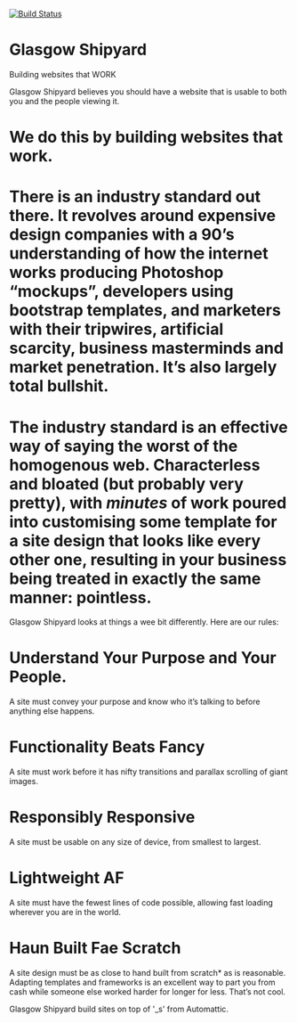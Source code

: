 [![Build Status](https://travis-ci.org/glasgowshipyard/healthcodex.svg?branch=master)](https://travis-ci.org/glasgowshipyard/healthcodex)

Glasgow Shipyard
===
Building websites that WORK


Glasgow Shipyard believes you should have a website that is usable to both you and the people viewing it.

We do this by building websites that work.
===
There is an industry standard out there. It revolves around expensive design companies with a 90’s understanding of how the internet works producing Photoshop “mockups”, developers using bootstrap templates, and marketers with their tripwires, artificial scarcity, business masterminds and market penetration. It’s also largely total bullshit.
===

The industry standard is an effective way of saying the worst of the homogenous web. Characterless and bloated (but probably very pretty), with *minutes* of work poured into customising some template for a site design that looks like every other one, resulting in your business being treated in exactly the same manner: pointless.
===
Glasgow Shipyard looks at things a wee bit differently. Here are our rules:

Understand Your Purpose and Your People.
===
A site must convey your purpose and know who it’s talking to before anything else happens.

Functionality Beats Fancy
===
A site must work before it has nifty transitions and parallax scrolling of giant images.

Responsibly Responsive
===
A site must be usable on any size of device, from smallest to largest.

Lightweight AF
===
A site must have the fewest lines of code possible, allowing fast loading wherever you are in the world.

Haun Built Fae Scratch
===
A site design must be as close to hand built from scratch* as is reasonable. Adapting templates and frameworks is an excellent way to part you from cash while someone else worked harder for longer for less. That’s not cool.

Glasgow Shipyard build sites on top of '_s' from Automattic.

